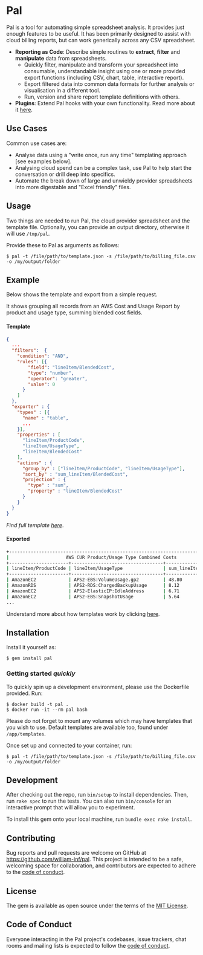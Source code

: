 Pal
===

Pal is a tool for automating simple spreadsheet analysis. It provides just enough features to be useful.
It has been primarily designed to assist with cloud billing reports, but can work generically across any CSV spreadsheet.
- **Reporting as Code**: Describe simple routines to **extract**, **filter** and **manipulate** data from spreadsheets.
  - Quickly filter, manipulate and transform your spreadsheet into consumable, understandable insight using one or more provided export functions (including CSV, chart, table, interactive report). 
  - Export filtered data into common data formats for further analysis or visualisation in a different tool.
  - Run, version and share report template definitions with others.
- **Plugins**: Extend Pal hooks with your own functionality. Read more about it [here](plugins/PLUGINS.md).

## Use Cases

Common use cases are:
- Analyse data using a "write once, run any time" templating approach [see examples below].
- Analysing cloud spend can be a complex task, use Pal to help start the conversation or drill deep into specifics.
- Automate the break down of large and unwieldy provider spreadsheets into more digestable and "Excel friendly" files.

## Usage

Two things are needed to run Pal, the cloud provider spreadsheet and the template file. Optionally, you can provide an output directory, otherwise it will use ``/tmp/pal``.

Provide these to Pal as arguments as follows: 

    $ pal -t /file/path/to/template.json -s /file/path/to/billing_file.csv -o /my/output/folder

## Example

Below shows the template and export from a simple request. 

It shows grouping all records from an AWS Cost and Usage Report by product and usage type, summing blended cost fields.

#### Template
```json
{
  ...
  "filters":  {
    "condition": "AND",
    "rules": [{
        "field": "lineItem/BlendedCost",
        "type": "number",
        "operator": "greater",
        "value": 0
      }
    ]
  },
  "exporter" : {
    "types" : [{
      "name" : "table",
      ...
    }],
    "properties" : [
      "lineItem/ProductCode",
      "lineItem/UsageType",
      "lineItem/BlendedCost"
    ],
    "actions" : {
      "group_by" : ["lineItem/ProductCode", "lineItem/UsageType"],
      "sort_by" : "sum_lineItem/BlendedCost",
      "projection" : {
        "type" : "sum",
        "property" : "lineItem/BlendedCost"
      }
    }
  }
}
```
*Find full template [here](templates/global_resource_and_usage_type_costs.json)*.

#### Exported
```bash
+------------------------------------------------------------------------------------+
|                     AWS CUR Product/Usage Type Combined Costs                      |
+----------------------+----------------------------------+--------------------------+
| lineItem/ProductCode | lineItem/UsageType               | sum_lineItem/BlendedCost |
+----------------------+----------------------------------+--------------------------+
| AmazonEC2            | APS2-EBS:VolumeUsage.gp2         | 48.80                    |
| AmazonRDS            | APS2-RDS:ChargedBackupUsage      | 8.12                     |
| AmazonEC2            | APS2-ElasticIP:IdleAddress       | 6.71                     |
| AmazonEC2            | APS2-EBS:SnapshotUsage           | 5.64                     |
...
```

Understand more about how templates work by clicking [here](templates/DOCUMENTATION.md).

## Installation

Install it yourself as:

    $ gem install pal

### Getting started *quickly*
To quickly spin up a development environment, please use the Dockerfile provided. Run:

    $ docker build -t pal .
    $ docker run -it --rm pal bash

Please do not forget to mount any volumes which may have templates that you wish to use. Default templates are available too, found under `/app/templates`.

Once set up and connected to your container, run:

    $ pal -t /file/path/to/template.json -s /file/path/to/billing_file.csv -o /my/output/folder
  
## Development

After checking out the repo, run `bin/setup` to install dependencies. Then, run `rake spec` to run the tests. You can also run `bin/console` for an interactive prompt that will allow you to experiment.

To install this gem onto your local machine, run `bundle exec rake install`.

## Contributing

Bug reports and pull requests are welcome on GitHub at https://github.com/william-inf/pal. This project is intended to be a safe, welcoming space for collaboration, and contributors are expected to adhere to the [code of conduct](https://github.com/[USERNAME]/pal/blob/master/CODE_OF_CONDUCT.md).

## License

The gem is available as open source under the terms of the [MIT License](https://opensource.org/licenses/MIT).

## Code of Conduct

Everyone interacting in the Pal project's codebases, issue trackers, chat rooms and mailing lists is expected to follow the [code of conduct](https://github.com/[USERNAME]/pal/blob/master/CODE_OF_CONDUCT.md).
